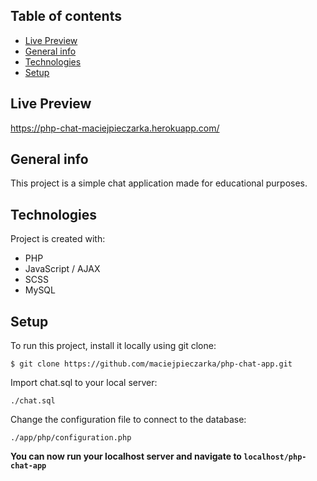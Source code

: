 ## Table of contents
* [Live Preview](#live-preview)
* [General info](#general-info)
* [Technologies](#technologies)
* [Setup](#setup)

## Live Preview
https://php-chat-maciejpieczarka.herokuapp.com/

## General info
This project is a simple chat application made for educational purposes.
	
## Technologies
Project is created with:
* PHP
* JavaScript / AJAX
* SCSS
* MySQL
	
## Setup
To run this project, install it locally using git clone:

```
$ git clone https://github.com/maciejpieczarka/php-chat-app.git
```

Import chat.sql to your local server:
```
./chat.sql
```

Change the configuration file to connect to the database:
```
./app/php/configuration.php
```

**You can now run your localhost server and navigate to ```localhost/php-chat-app```**
